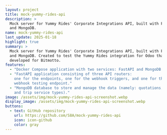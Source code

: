 ```yaml
---
layout: project
title: mock-yummy-rides-api
description: >
  Mock server for Yummy Rides' Corporate Integrations API, built with FastAPI
  and MongoDB.
name: mock-yummy-rides-api
last_update: 2025-01-18
highlight: true
summary: >
  Mock server for Yummy Rides' Corporate Integrations API, built with FastAPI
  and MongoDB. Created to test the Yummy Rides integration for Odoo that I
  developed for Bitmotto.
features:
  - "Docker Compose application with two services: FastAPI and MongoDB."
  - "FastAPI application consisting of three API routers:
    one for the endpoints, one for the webhook triggers, and one for the
    webhook testing endpoint."
  - "MongoDB database to store and manage the data (namely: quotations, trips,
    and trip service types)."
image: /assets/img/mock-yummy-rides-api-screenshot.webp
display_image: /assets/img/mock-yummy-rides-api-screenshot.webp
buttons:
  - text: GitHub repository
    url: https://github.com/S8A/mock-yummy-rides-api
    icon: icon-github
    color: gray
---
```

